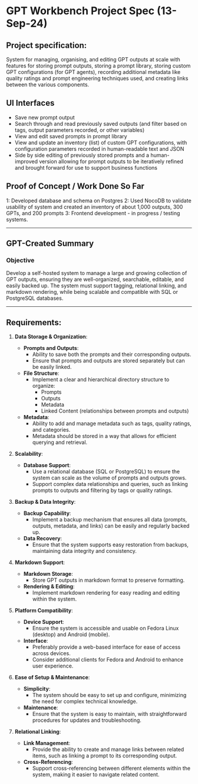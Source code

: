 # GPT Workbench Project Spec (13-Sep-24)

## Project specification: 

System for managing, organising, and editing GPT outputs at scale with features for storing prompt outputs, storing a prompt library, storing custom GPT configurations (for GPT agents), recording additional metadata like quality ratings and prompt engineering techniques used, and creating links between the various components.

## UI Interfaces

- Save new prompt output
- Search through and read previously saved outputs (and filter based on tags, output parameters recorded, or other variables)
- View and edit saved prompts in prompt library
- View and update an inventory (list) of custom GPT configurations, with configuration parameters recorded in human-readable text and JSON
- Side by side editing of previously stored prompts and a human-improved version allowing for prompt outputs to be iteratively refined and brought forward for use to support business functions

## Proof of Concept  / Work Done So Far

1: Developed database and schema on Postgres
2: Used NocoDB to validate usability of system and created an inventory of about 1,000 outputs, 300 GPTs, and 200 prompts
3: Frontend development - in progress / testing systems.
  
---

## GPT-Created Summary

### Objective 

Develop a self-hosted system to manage a large and growing collection of GPT outputs, ensuring they are well-organized, searchable, editable, and easily backed up. The system must support tagging, relational linking, and markdown rendering, while being scalable and compatible with SQL or PostgreSQL databases.

---

## Requirements:

1. **Data Storage & Organization**:
   - **Prompts and Outputs**:
     - Ability to save both the prompts and their corresponding outputs.
     - Ensure that prompts and outputs are stored separately but can be easily linked.
   - **File Structure**:
     - Implement a clear and hierarchical directory structure to organize:
       - Prompts
       - Outputs
       - Metadata
       - Linked Content (relationships between prompts and outputs)
   - **Metadata**:
     - Ability to add and manage metadata such as tags, quality ratings, and categories.
     - Metadata should be stored in a way that allows for efficient querying and retrieval.

2. **Scalability**:
   - **Database Support**:
     - Use a relational database (SQL or PostgreSQL) to ensure the system can scale as the volume of prompts and outputs grows.
     - Support complex data relationships and queries, such as linking prompts to outputs and filtering by tags or quality ratings.

3. **Backup & Data Integrity**:
   - **Backup Capability**:
     - Implement a backup mechanism that ensures all data (prompts, outputs, metadata, and links) can be easily and regularly backed up.
   - **Data Recovery**:
     - Ensure that the system supports easy restoration from backups, maintaining data integrity and consistency.

4. **Markdown Support**:
   - **Markdown Storage**:
     - Store GPT outputs in markdown format to preserve formatting.
   - **Rendering & Editing**:
     - Implement markdown rendering for easy reading and editing within the system.

5. **Platform Compatibility**:
   - **Device Support**:
     - Ensure the system is accessible and usable on Fedora Linux (desktop) and Android (mobile).
   - **Interface**:
     - Preferably provide a web-based interface for ease of access across devices.
     - Consider additional clients for Fedora and Android to enhance user experience.

6. **Ease of Setup & Maintenance**:
   - **Simplicity**:
     - The system should be easy to set up and configure, minimizing the need for complex technical knowledge.
   - **Maintenance**:
     - Ensure that the system is easy to maintain, with straightforward procedures for updates and troubleshooting.

7. **Relational Linking**:
   - **Link Management**:
     - Provide the ability to create and manage links between related items, such as linking a prompt to its corresponding output.
   - **Cross-Referencing**:
     - Support cross-referencing between different elements within the system, making it easier to navigate related content.